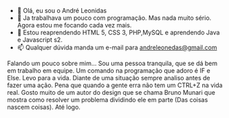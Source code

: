 - 👋 Olá, eu sou o André Leonidas
- 👀 Ja trabalhava um pouco com programação. Mas nada muito sério. Agora estou me focando cada vez mais.
- 🌱 Estou reaprendendo HTML 5, CSS 3, PHP,MySQL e aprendendo Java e Javascript s2. 
- 📫 Qualquer dúvida manda um e-mail para andreleonedas@gmail.com

Falando um pouco sobre mim...
Sou uma pessoa tranquila, que se dá bem em trabalho em equipe. Um comando na programação que adoro é IF e Else. 
Levo para a vida. Diante de uma situação sempre analiso antes de fazer uma ação. Pena que quando a gente erra não tem um CTRL+Z na vida real. 
Gosto muito de um autor do design que se chama Bruno Munari que mostra como resolver um problema dividindo ele em parte (Das coisas nascem coisas). 
Até logo. 
